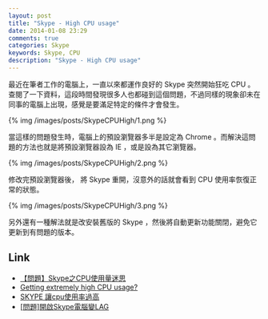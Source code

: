```yaml
---
layout: post
title: "Skype - High CPU usage"
date: 2014-01-08 23:29
comments: true
categories: Skype
keywords: Skype, CPU
description: "Skype - High CPU usage"
---
```


最近在筆者工作的電腦上，一直以來都運作良好的 Skype 突然開始狂吃 CPU 。查閱了一下資料，這段時間發現很多人也都碰到這個問題，不過同樣的現象卻未在同事的電腦上出現，感覺是要滿足特定的條件才會發生。  

<!--More-->

{% img /images/posts/SkypeCPUHigh/1.png %}


當這樣的問題發生時，電腦上的預設瀏覽器多半是設定為 Chrome 。而解決這問題的方法也就是將預設瀏覽器設為 IE ，或是設為其它瀏覽器。  

{% img /images/posts/SkypeCPUHigh/2.png %}


修改完預設瀏覽器後， 將 Skype 重開，沒意外的話就會看到 CPU 使用率恢復正常的狀態。  

{% img /images/posts/SkypeCPUHigh/3.png %}


另外還有一種解法就是改安裝舊版的 Skype ，然後將自動更新功能關閉，避免它更新到有問題的版本。  


Link
----
* [【問題】Skype之CPU使用量迷思](http://forum.gamer.com.tw/C.php?bsn=60030&snA=328960)
* [Getting extremely high CPU usage?](http://community.skype.com/t5/Windows-desktop-client/Getting-extremely-high-CPU-usage/td-p/1914583/page/3)
* [SKYPE 讓cpu使用率過高](http://7club.ithome.com.tw/article/10038479/1)
* [[問題]開啟Skype電腦變LAG](http://vas.skype.pchome.com.tw/forum/board.action?method=gotoPostViewPage&boardId=2&topicId=10156)
